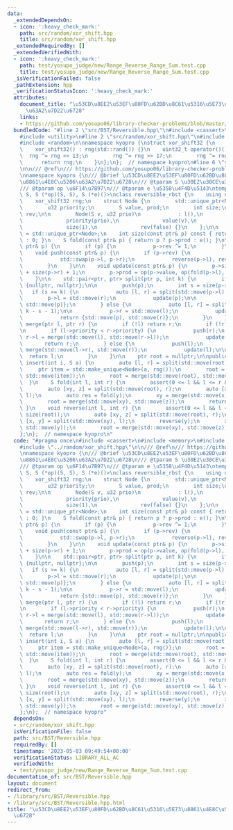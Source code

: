 ```yaml
---
data:
  _extendedDependsOn:
  - icon: ':heavy_check_mark:'
    path: src/random/xor_shift.hpp
    title: src/random/xor_shift.hpp
  _extendedRequiredBy: []
  _extendedVerifiedWith:
  - icon: ':heavy_check_mark:'
    path: test/yosupo_judge/new/Range_Reverse_Range_Sum.test.cpp
    title: test/yosupo_judge/new/Range_Reverse_Range_Sum.test.cpp
  _isVerificationFailed: false
  _pathExtension: hpp
  _verificationStatusIcon: ':heavy_check_mark:'
  attributes:
    document_title: "\u53CD\u8EE2\u53EF\u80FD\u62BD\u8C61\u5316\u5E73\u8861\u4E8C\u5206\
      \u63A2\u7D22\u6728"
    links:
    - https://github.com/yosupo06/library-checker-problems/blob/master/datastructure/range_reverse_range_sum/sol/correct.cpp
  bundledCode: "#line 2 \"src/BST/Reversible.hpp\"\n#include <cassert>\n#include <memory>\n\
    #include <utility>\n#line 2 \"src/random/xor_shift.hpp\"\n#include <cstdint>\n\
    #include <random>\n\nnamespace kyopro {\nstruct xor_shift32 {\n    uint32_t rng;\n\
    \    xor_shift32() : rng(std::rand()) {}\n    uint32_t operator()() {\n      \
    \  rng ^= rng << 13;\n        rng ^= rng >> 17;\n        rng ^= rng << 5;\n  \
    \      return rng;\n    }\n};\n};  // namespace kyopro\n#line 6 \"src/BST/Reversible.hpp\"\
    \n\n/// @ref\n/// https://github.com/yosupo06/library-checker-problems/blob/master/datastructure/range_reverse_range_sum/sol/correct.cpp\n\
    \nnamespace kyopro {\n/// @brief \u53CD\u8EE2\u53EF\u80FD\u62BD\u8C61\u5316\u5E73\
    \u8861\u4E8C\u5206\u63A2\u7D22\u6728\n/// @tparam S \u30E2\u30CE\u30A4\u30C9\n\
    /// @tparam op \u6F14\u7B97\n/// @tparam e \u5358\u4F4D\u5143\ntemplate <typename\
    \ S, S (*op)(S, S), S (*e)()>\nclass reversible_rbst {\n    using u32 = uint32_t;\n\
    \    xor_shift32 rng;\n    struct Node {\n        std::unique_ptr<Node> l, r;\n\
    \        u32 priority;\n        S value, prod;\n        int size;\n        bool\
    \ rev;\n\n        Node(S v, u32 prio)\n            : l(),\n              r(),\n\
    \              priority(prio),\n              value(v),\n              prod(v),\n\
    \              size(1),\n              rev(false) {}\n    };\n\n    using ptr\
    \ = std::unique_ptr<Node>;\n    int size(const ptr& p) const { return p ? p->size\
    \ : 0; }\n    S fold(const ptr& p) { return p ? p->prod : e(); }\n\n    void reverse(const\
    \ ptr& p) {\n        if (p) {\n            p->rev ^= 1;\n        }\n    }\n\n\
    \    void push(const ptr& p) {\n        if (p->rev) {\n            p->rev = false;\n\
    \            std::swap(p->l, p->r);\n            reverse(p->l), reverse(p->r);\n\
    \        }\n    }\n\n    void update(const ptr& p) {\n        p->size = size(p->l)\
    \ + size(p->r) + 1;\n        p->prod = op(p->value, op(fold(p->l), fold(p->r)));\n\
    \    }\n\n    std::pair<ptr, ptr> split(ptr p, int k) {\n        if (!p) return\
    \ {nullptr, nullptr};\n\n        push(p);\n        int s = size(p->l);\n     \
    \   if (s >= k) {\n            auto [l, r] = split(std::move(p->l), k);\n    \
    \        p->l = std::move(r);\n            update(p);\n\n            return {std::move(l),\
    \ std::move(p)};\n        } else {\n            auto [l, r] = split(std::move(p->r),\
    \ k - s - 1);\n\n            p->r = std::move(l);\n            update(p);\n\n\
    \            return {std::move(p), std::move(r)};\n        }\n    }\n\n    ptr\
    \ merge(ptr l, ptr r) {\n        if (!l) return r;\n        if (!r) return l;\n\
    \n        if (l->priority < r->priority) {\n            push(r);\n           \
    \ r->l = merge(std::move(l), std::move(r->l));\n            update(r);\n     \
    \       return r;\n        } else {\n            push(l);\n            l->r =\
    \ merge(std::move(l->r), std::move(r));\n            update(l);\n\n          \
    \  return l;\n        }\n    }\n\n    ptr root = nullptr;\n\npublic:\n    void\
    \ insert(int i, S a) {\n        auto [l, r] = split(std::move(root), i);\n   \
    \     ptr item = std::make_unique<Node>(a, rng());\n        root = merge(std::move(l),\
    \ std::move(item));\n        root = merge(std::move(root), std::move(r));\n  \
    \  }\n    S fold(int l, int r) {\n        assert(0 <= l && l <= r && r <= size(root));\n\
    \        auto [xy, z] = split(std::move(root), r);\n        auto [x, y] = split(std::move(xy),\
    \ l);\n        auto res = fold(y);\n        xy = merge(std::move(x), std::move(y));\n\
    \        root = merge(std::move(xy), std::move(z));\n        return res;\n   \
    \ }\n    void reverse(int l, int r) {\n        assert(0 <= l && l <= r && r <=\
    \ size(root));\n        auto [xy, z] = split(std::move(root), r);\n        auto\
    \ [x, y] = split(std::move(xy), l);\n        reverse(y);\n        xy = merge(std::move(x),\
    \ std::move(y));\n        root = merge(std::move(xy), std::move(z));\n    }\n\
    };\n};  // namespace kyopro\n"
  code: "#pragma once\n#include <cassert>\n#include <memory>\n#include <utility>\n\
    #include \"../random/xor_shift.hpp\"\n\n/// @ref\n/// https://github.com/yosupo06/library-checker-problems/blob/master/datastructure/range_reverse_range_sum/sol/correct.cpp\n\
    \nnamespace kyopro {\n/// @brief \u53CD\u8EE2\u53EF\u80FD\u62BD\u8C61\u5316\u5E73\
    \u8861\u4E8C\u5206\u63A2\u7D22\u6728\n/// @tparam S \u30E2\u30CE\u30A4\u30C9\n\
    /// @tparam op \u6F14\u7B97\n/// @tparam e \u5358\u4F4D\u5143\ntemplate <typename\
    \ S, S (*op)(S, S), S (*e)()>\nclass reversible_rbst {\n    using u32 = uint32_t;\n\
    \    xor_shift32 rng;\n    struct Node {\n        std::unique_ptr<Node> l, r;\n\
    \        u32 priority;\n        S value, prod;\n        int size;\n        bool\
    \ rev;\n\n        Node(S v, u32 prio)\n            : l(),\n              r(),\n\
    \              priority(prio),\n              value(v),\n              prod(v),\n\
    \              size(1),\n              rev(false) {}\n    };\n\n    using ptr\
    \ = std::unique_ptr<Node>;\n    int size(const ptr& p) const { return p ? p->size\
    \ : 0; }\n    S fold(const ptr& p) { return p ? p->prod : e(); }\n\n    void reverse(const\
    \ ptr& p) {\n        if (p) {\n            p->rev ^= 1;\n        }\n    }\n\n\
    \    void push(const ptr& p) {\n        if (p->rev) {\n            p->rev = false;\n\
    \            std::swap(p->l, p->r);\n            reverse(p->l), reverse(p->r);\n\
    \        }\n    }\n\n    void update(const ptr& p) {\n        p->size = size(p->l)\
    \ + size(p->r) + 1;\n        p->prod = op(p->value, op(fold(p->l), fold(p->r)));\n\
    \    }\n\n    std::pair<ptr, ptr> split(ptr p, int k) {\n        if (!p) return\
    \ {nullptr, nullptr};\n\n        push(p);\n        int s = size(p->l);\n     \
    \   if (s >= k) {\n            auto [l, r] = split(std::move(p->l), k);\n    \
    \        p->l = std::move(r);\n            update(p);\n\n            return {std::move(l),\
    \ std::move(p)};\n        } else {\n            auto [l, r] = split(std::move(p->r),\
    \ k - s - 1);\n\n            p->r = std::move(l);\n            update(p);\n\n\
    \            return {std::move(p), std::move(r)};\n        }\n    }\n\n    ptr\
    \ merge(ptr l, ptr r) {\n        if (!l) return r;\n        if (!r) return l;\n\
    \n        if (l->priority < r->priority) {\n            push(r);\n           \
    \ r->l = merge(std::move(l), std::move(r->l));\n            update(r);\n     \
    \       return r;\n        } else {\n            push(l);\n            l->r =\
    \ merge(std::move(l->r), std::move(r));\n            update(l);\n\n          \
    \  return l;\n        }\n    }\n\n    ptr root = nullptr;\n\npublic:\n    void\
    \ insert(int i, S a) {\n        auto [l, r] = split(std::move(root), i);\n   \
    \     ptr item = std::make_unique<Node>(a, rng());\n        root = merge(std::move(l),\
    \ std::move(item));\n        root = merge(std::move(root), std::move(r));\n  \
    \  }\n    S fold(int l, int r) {\n        assert(0 <= l && l <= r && r <= size(root));\n\
    \        auto [xy, z] = split(std::move(root), r);\n        auto [x, y] = split(std::move(xy),\
    \ l);\n        auto res = fold(y);\n        xy = merge(std::move(x), std::move(y));\n\
    \        root = merge(std::move(xy), std::move(z));\n        return res;\n   \
    \ }\n    void reverse(int l, int r) {\n        assert(0 <= l && l <= r && r <=\
    \ size(root));\n        auto [xy, z] = split(std::move(root), r);\n        auto\
    \ [x, y] = split(std::move(xy), l);\n        reverse(y);\n        xy = merge(std::move(x),\
    \ std::move(y));\n        root = merge(std::move(xy), std::move(z));\n    }\n\
    };\n};  // namespace kyopro"
  dependsOn:
  - src/random/xor_shift.hpp
  isVerificationFile: false
  path: src/BST/Reversible.hpp
  requiredBy: []
  timestamp: '2023-05-03 09:49:54+00:00'
  verificationStatus: LIBRARY_ALL_AC
  verifiedWith:
  - test/yosupo_judge/new/Range_Reverse_Range_Sum.test.cpp
documentation_of: src/BST/Reversible.hpp
layout: document
redirect_from:
- /library/src/BST/Reversible.hpp
- /library/src/BST/Reversible.hpp.html
title: "\u53CD\u8EE2\u53EF\u80FD\u62BD\u8C61\u5316\u5E73\u8861\u4E8C\u5206\u63A2\u7D22\
  \u6728"
---
```

